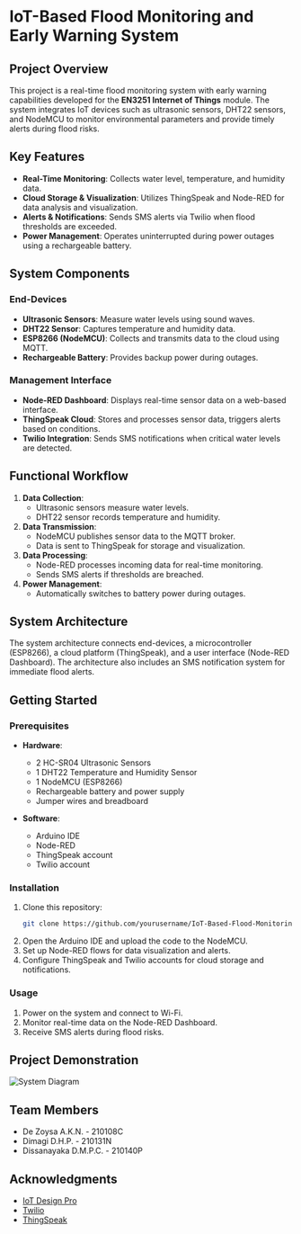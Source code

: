 # IoT-Based Flood Monitoring and Early Warning System

## Project Overview
This project is a real-time flood monitoring system with early warning capabilities developed for the **EN3251 Internet of Things** module. The system integrates IoT devices such as ultrasonic sensors, DHT22 sensors, and NodeMCU to monitor environmental parameters and provide timely alerts during flood risks.

## Key Features
- **Real-Time Monitoring**: Collects water level, temperature, and humidity data.
- **Cloud Storage & Visualization**: Utilizes ThingSpeak and Node-RED for data analysis and visualization.
- **Alerts & Notifications**: Sends SMS alerts via Twilio when flood thresholds are exceeded.
- **Power Management**: Operates uninterrupted during power outages using a rechargeable battery.

## System Components
### End-Devices
- **Ultrasonic Sensors**: Measure water levels using sound waves.
- **DHT22 Sensor**: Captures temperature and humidity data.
- **ESP8266 (NodeMCU)**: Collects and transmits data to the cloud using MQTT.
- **Rechargeable Battery**: Provides backup power during outages.

### Management Interface
- **Node-RED Dashboard**: Displays real-time sensor data on a web-based interface.
- **ThingSpeak Cloud**: Stores and processes sensor data, triggers alerts based on conditions.
- **Twilio Integration**: Sends SMS notifications when critical water levels are detected.

## Functional Workflow
1. **Data Collection**:
   - Ultrasonic sensors measure water levels.
   - DHT22 sensor records temperature and humidity.
2. **Data Transmission**:
   - NodeMCU publishes sensor data to the MQTT broker.
   - Data is sent to ThingSpeak for storage and visualization.
3. **Data Processing**:
   - Node-RED processes incoming data for real-time monitoring.
   - Sends SMS alerts if thresholds are breached.
4. **Power Management**:
   - Automatically switches to battery power during outages.

## System Architecture
The system architecture connects end-devices, a microcontroller (ESP8266), a cloud platform (ThingSpeak), and a user interface (Node-RED Dashboard). The architecture also includes an SMS notification system for immediate flood alerts.

## Getting Started
### Prerequisites
- **Hardware**:
  - 2 HC-SR04 Ultrasonic Sensors
  - 1 DHT22 Temperature and Humidity Sensor
  - 1 NodeMCU (ESP8266)
  - Rechargeable battery and power supply
  - Jumper wires and breadboard

- **Software**:
  - Arduino IDE
  - Node-RED
  - ThingSpeak account
  - Twilio account

### Installation
1. Clone this repository:
   ```bash
   git clone https://github.com/yourusername/IoT-Based-Flood-Monitoring-System.git
   ```
2. Open the Arduino IDE and upload the code to the NodeMCU.
3. Set up Node-RED flows for data visualization and alerts.
4. Configure ThingSpeak and Twilio accounts for cloud storage and notifications.

### Usage
1. Power on the system and connect to Wi-Fi.
2. Monitor real-time data on the Node-RED Dashboard.
3. Receive SMS alerts during flood risks.

## Project Demonstration
![System Diagram](path/to/system-diagram.png)

## Team Members
- De Zoysa A.K.N. - 210108C
- Dimagi D.H.P. - 210131N
- Dissanayaka D.M.P.C. - 210140P

## Acknowledgments
- [IoT Design Pro](https://iotdesignpro.com)
- [Twilio](https://www.twilio.com)
- [ThingSpeak](https://thingspeak.com)
